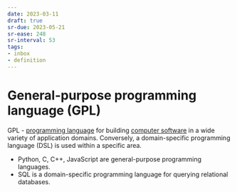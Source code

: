 ```yaml
---
date: 2023-03-11
draft: true
sr-due: 2023-05-21
sr-ease: 248
sr-interval: 53
tags:
- inbox
- definition
---
```


# General-purpose programming language (GPL)

GPL - [programming language](./programming%20language.md) for building [computer software](./computer%20software.md) in a wide
variety of application domains. Conversely, a domain-specific programming
language (DSL) is used within a specific area.


- Python, C, C++, JavaScript are general-purpose programming languages.
- SQL is a domain-specific programming language for querying relational
  databases.
